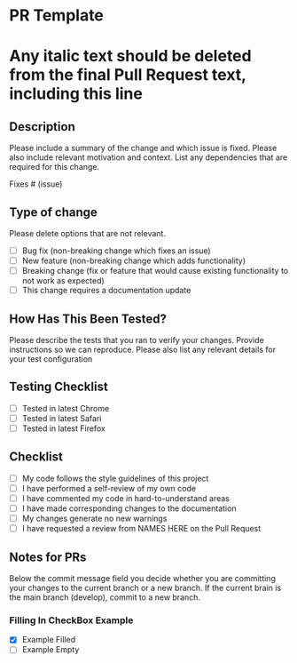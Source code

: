 # PR Template
# Any italic text should be deleted from the final Pull Request text, including this line
## Description
Please include a summary of the change and which issue is fixed. Please also include relevant motivation and context. List any dependencies that are required for this change.

Fixes # (issue)

## Type of change

Please delete options that are not relevant.

- [ ] Bug fix (non-breaking change which fixes an issue)
- [ ] New feature (non-breaking change which adds functionality)
- [ ] Breaking change (fix or feature that would cause existing functionality to not work as expected)
- [ ] This change requires a documentation update

## How Has This Been Tested?
Please describe the tests that you ran to verify your changes. Provide instructions so we can reproduce. Please also list any relevant details for your test configuration

## Testing Checklist
- [ ] Tested in latest Chrome
- [ ] Tested in latest Safari
- [ ] Tested in latest Firefox

## Checklist
- [ ] My code follows the style guidelines of this project
- [ ] I have performed a self-review of my own code
- [ ] I have commented my code in hard-to-understand areas
- [ ] I have made corresponding changes to the documentation
- [ ] My changes generate no new warnings
- [ ] I have requested a review from NAMES HERE on the Pull Request

## Notes for PRs 
Below the commit message field you decide whether you are committing your changes to the current branch or a new branch. If the current brain is the main branch (develop), commit to a new branch.

### Filling In CheckBox Example
- [x] Example Filled
- [ ] Example Empty
